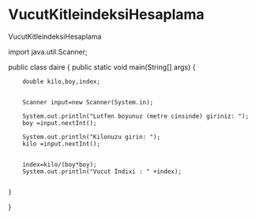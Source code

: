 # VucutKitleindeksiHesaplama
VucutKitleindeksiHesaplama

import java.util.Scanner;

public class daire {
    public static void main(String[] args) {

        double kilo,boy,index;


        Scanner input=new Scanner(System.in);

        System.out.println("Lutfen boyunuz (metre cinsinde) giriniz: ");
        boy =input.nextInt();

        System.out.println("Kilonuzu girin: ");
        kilo =input.nextInt();


        index=kilo/(boy*boy);
        System.out.println("Vucut İndixi : " +index);


    }
}
